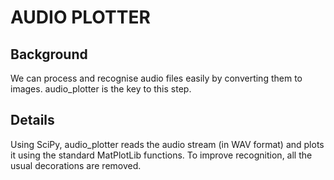 # AUDIO PLOTTER

## Background

We can process and recognise audio files easily by converting them to images.  audio_plotter is the key to this step.

## Details

Using SciPy, audio_plotter reads the audio stream (in WAV format) and plots it using the standard MatPlotLib functions.  To improve recognition, all the usual decorations are removed.

